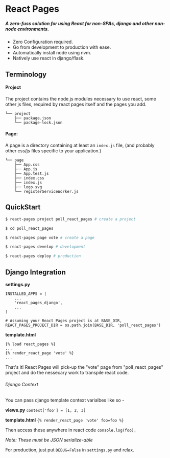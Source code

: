 # React Pages
##### A zero-fuss solution for using React for non-SPAs, django and other non-node environments.

- Zero Configuration required.
- Go from development to production with ease.
- Automatically install node using nvm.
- Natively use react in django/flask.

## Terminology

#### Project
The project contains the node.js modules necessary to use react, some other js files, required by react pages itself and the pages you add.

```
└── project
    ├── package.json
    └── package-lock.json
```

#### Page:

A page is a directory containing at least an `index.js` file, (and probably other css/js files specific to your application.)

```
└── page
    ├── App.css
    ├── App.js
    ├── App.test.js
    ├── index.css
    ├── index.js
    ├── logo.svg
    └── registerServiceWorker.js
```

## QuickStart

```sh
$ react-pages project poll_react_pages # create a project

$ cd poll_react_pages

$ react-pages page vote # create a page

$ react-pages develop # development

$ react-pages deploy # production
```

## Django Integration

__settings.py__
```
INSTALLED_APPS = [
    ...
    'react_pages_django',
    ...
]

# Assuming your React Pages project is at BASE_DIR,
REACT_PAGES_PROJECT_DIR = os.path.join(BASE_DIR, 'poll_react_pages')
```

__template.html__
```
{% load react_pages %}
...
{% render_react_page 'vote' %}
...
```

That's it!
React Pages will pick-up the "vote" page from "poll_react_pages" project and do the nessecary work to transpile react code.

###### Django Context

You can pass django template context varialbes like so -

__views.py__
`context['foo'] = [1, 2, 3]`

__template.html__
`{% render_react_page 'vote' foo=foo %}`

Then access these anywhere in react code
`console.log(foo);`

*Note: These must be JSON serialize-able*

For production, just put `DEBUG=False` in `settings.py` and relax.

